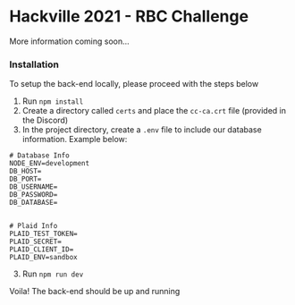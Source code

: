 # Hackville 2021 - RBC Challenge 
More information coming soon...


### Installation
To setup the back-end locally, please proceed with the steps below
1. Run ```npm install```
2. Create a directory called ```certs``` and place the ```cc-ca.crt``` file (provided in the Discord)
3. In the project directory, create a ```.env``` file to include our database information. Example below:
```
# Database Info
NODE_ENV=development
DB_HOST=
DB_PORT=
DB_USERNAME=
DB_PASSWORD=
DB_DATABASE=


# Plaid Info
PLAID_TEST_TOKEN=
PLAID_SECRET=
PLAID_CLIENT_ID=
PLAID_ENV=sandbox
```
3. Run ```npm run dev```

Voila! The back-end should be up and running